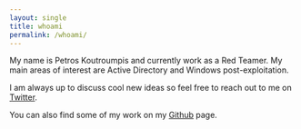 ```yaml
---
layout: single
title: whoami
permalink: /whoami/
---
```


My name is Petros Koutroumpis and currently work as a Red Teamer. My main areas of interest are Active Directory and Windows post-exploitation.

I am always up to discuss cool new ideas so feel free to reach out to me on [Twitter](https://twitter.com/pkb1s).

You can also find some of my work on my [Github](https://github.com/pkb1s) page.